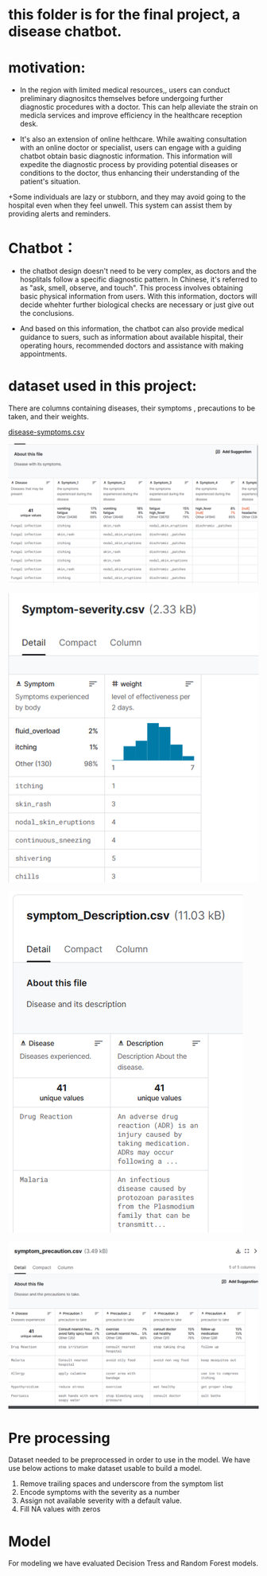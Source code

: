 # this folder is for the final project, a disease chatbot.

# motivation:

+ In the region with limited medical resources,, users can conduct preliminary diagnositcs themselves before undergoing further diagnostic procedures with a doctor. This can help alleviate the strain on medicla services and improve efficiency in the healthcare reception desk. 


+ It's also an extension of online helthcare. While awaiting consultation with an online doctor or specialist, users can engage with a guiding chatbot obtain basic diagnostic information. This information will expedite the diagnostic process by providing potential diseases or conditions to the doctor, thus enhancing their understanding of the patient's situation.


+Some individuals are lazy or stubborn, and they may avoid going to the hospital even when they feel unwell. This system can assist them by providing alerts and reminders.

# Chatbot：

+ the chatbot design doesn't need to be very complex, as doctors and the hosplitals follow a specific diagnostic pattern. In Chinese, it's referred to as "ask, smell, observe, and touch". This process involves obtaining basic physical information from users. With this information, doctors will decide whehter further biological checks are necessary or just give out the conclusions. 

+ And based on this information, the chatbot can also provide medical guidance to suers, such as information about available hispital, their operating hours, recommended doctors and assistance with making appointments. 


# dataset used in this project:
There are columns containing diseases, their symptoms , precautions to be taken, and their weights.

[disease-symptoms.csv](https://www.kaggle.com/datasets/itachi9604/disease-symptom-description-dataset/data)

![alt text](./doc/image_1.png)

![alt text](./doc/image_2.png)

![alt text](./doc/image_3.png)

![alt text](./doc/image_4.png)

# Pre processing

Dataset needed to be preprocessed in order to use in the model. 
We have use below actions to make dataset usable to build a model. 
1. Remove trailing spaces and underscore from the symptom list
2. Encode symptoms with the severity as a number
3. Assign not available severity with a default value. 
4. Fill NA values with zeros


# Model

For modeling we have evaluated Decision Tress and Random Forest models.


